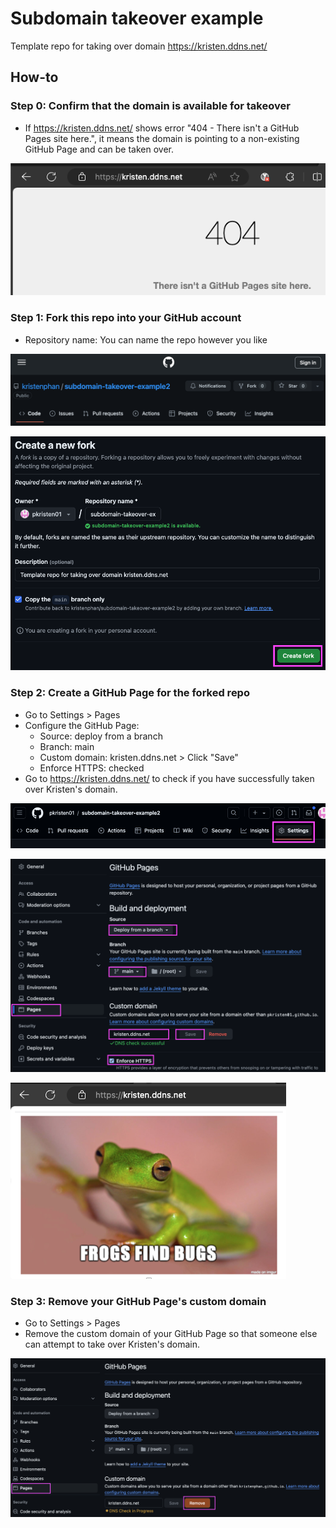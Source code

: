 # Subdomain takeover example
Template repo for taking over domain https://kristen.ddns.net/

## How-to
### Step 0: Confirm that the domain is available for takeover
- If https://kristen.ddns.net/ shows error "404 - There isn't a GitHub Pages site here.", it means the domain is pointing to a non-existing GitHub Page and can be taken over.

![Alt text](/resources/step0.png)

### Step 1: Fork this repo into your GitHub account
- Repository name: You can name the repo however you like

![Alt text](/resources/step1a.png)

![Alt text](/resources/step1-2.png)

### Step 2: Create a GitHub Page for the forked repo
- Go to Settings > Pages
- Configure the GitHub Page:
  - Source: deploy from a branch
  - Branch: main
  - Custom domain: kristen.ddns.net > Click "Save"
  - Enforce HTTPS: checked
- Go to https://kristen.ddns.net/ to check if you have successfully taken over Kristen's domain. 

![Alt text](/resources/step2a.png)

![Alt text](/resources/step2-2.png)

![Alt text](/resources/step2c.png)

### Step 3: Remove your GitHub Page's custom domain
- Go to Settings > Pages
- Remove the custom domain of your GitHub Page so that someone else can attempt to take over Kristen's domain.

![Alt text](/resources/step3a.png)

  
